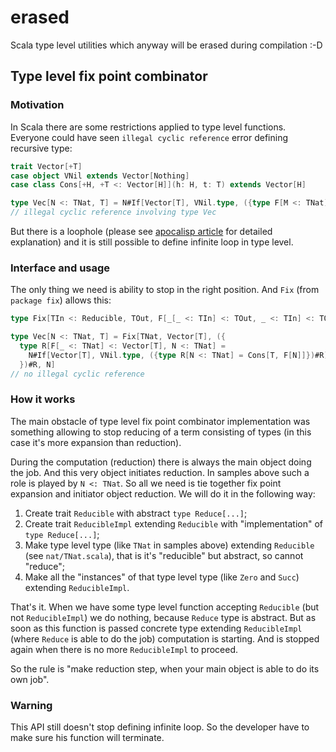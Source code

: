 # erased

Scala type level utilities which anyway will be erased during compilation :-D


## Type level fix point combinator

### Motivation

In Scala there are some restrictions applied to type level functions. Everyone could have seen `illegal cyclic reference` error defining recursive type:

```scala
trait Vector[+T]
case object VNil extends Vector[Nothing]
case class Cons[+H, +T <: Vector[H]](h: H, t: T) extends Vector[H]

type Vec[N <: TNat, T] = N#If[Vector[T], VNil.type, ({type F[M <: TNat] = Cons[T, Vec[M, T]]})#F]
// illegal cyclic reference involving type Vec
```

But there is a loophole (please see [apocalisp article](http://apocalisp.wordpress.com/2010/06/08/type-level-programming-in-scala/) for detailed explanation) and it is still possible to define infinite loop in type level.

### Interface and usage

The only thing we need is ability to stop in the right position. And `Fix` (from `package fix`) allows this:

```scala
type Fix[TIn <: Reducible, TOut, F[_[_ <: TIn] <: TOut, _ <: TIn] <: TOut, _ <: TIn] <: TOut

type Vec[N <: TNat, T] = Fix[TNat, Vector[T], ({
  type R[F[_ <: TNat] <: Vector[T], N <: TNat] =
    N#If[Vector[T], VNil.type, ({type R[N <: TNat] = Cons[T, F[N]]})#R]
  })#R, N]
// no illegal cyclic reference
```

### How it works

The main obstacle of type level fix point combinator implementation was something allowing to stop reducing of a term consisting of types (in this case it's more expansion than reduction).

During the computation (reduction) there is always the main object doing the job. And this very object initiates reduction. In samples above such a role is played by `N <: TNat`. So all we need is tie together fix point expansion and initiator object reduction. We will do it in the following way:

1. Create trait `Reducible` with abstract `type Reduce[...]`;
2. Create trait `ReducibleImpl` extending `Reducible` with "implementation" of `type Reduce[...]`;
3. Make type level type (like `TNat` in samples above) extending `Reducible` (see `nat/TNat.scala`), that is it's "reducible" but abstract, so cannot "reduce";
4. Make all the "instances" of that type level type (like `Zero` and `Succ`) extending `ReducibleImpl`.

That's it. When we have some type level function accepting `Reducible` (but not `ReducibleImpl`) we do nothing, because `Reduce` type is abstract. But as soon as this function is passed concrete type extending `ReducibleImpl` (where `Reduce` is able to do the job) computation is starting. And is stopped again when there is no more `ReducibleImpl` to proceed.

So the rule is "make reduction step, when your main object is able to do its own job".

### Warning

This API still doesn't stop defining infinite loop. So the developer have to make sure his function will terminate.
